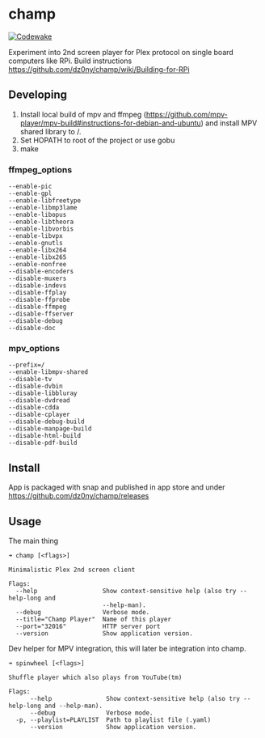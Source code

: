 # champ

[![Codewake](https://www.codewake.com/badges/ask_question_flat_square.svg)](https://www.codewake.com/p/champ)

Experiment into 2nd screen player for Plex protocol on single board
computers like RPi. Build instructions https://github.com/dz0ny/champ/wiki/Building-for-RPi

## Developing

1. Install local build of mpv and ffmpeg (https://github.com/mpv-player/mpv-build#instructions-for-debian-and-ubuntu) and install MPV shared library to /.
2. Set HOPATH to root of the project or use gobu
3. make

### ffmpeg_options
```
--enable-pic
--enable-gpl
--enable-libfreetype
--enable-libmp3lame
--enable-libopus
--enable-libtheora
--enable-libvorbis
--enable-libvpx
--enable-gnutls
--enable-libx264
--enable-libx265
--enable-nonfree
--disable-encoders
--disable-muxers
--disable-indevs
--disable-ffplay
--disable-ffprobe
--disable-ffmpeg
--disable-ffserver
--disable-debug
--disable-doc
```

### mpv_options
```
--prefix=/
--enable-libmpv-shared
--disable-tv
--disable-dvbin
--disable-libbluray
--disable-dvdread
--disable-cdda
--disable-cplayer
--disable-debug-build
--disable-manpage-build
--disable-html-build
--disable-pdf-build
```

## Install

App is packaged with snap and published in app store and under https://github.com/dz0ny/champ/releases

## Usage

The main thing
```
➜ champ [<flags>]

Minimalistic Plex 2nd screen client

Flags:
  --help                  Show context-sensitive help (also try --help-long and
                          --help-man).
  --debug                 Verbose mode.
  --title="Champ Player"  Name of this player
  --port="32016"          HTTP server port
  --version               Show application version.
```

Dev helper for MPV integration, this will later be integration into champ.
```
➜ spinwheel [<flags>]

Shuffle player which also plays from YouTube(tm)

Flags:
      --help               Show context-sensitive help (also try --help-long and --help-man).
      --debug              Verbose mode.
  -p, --playlist=PLAYLIST  Path to playlist file (.yaml)
      --version            Show application version.

```
